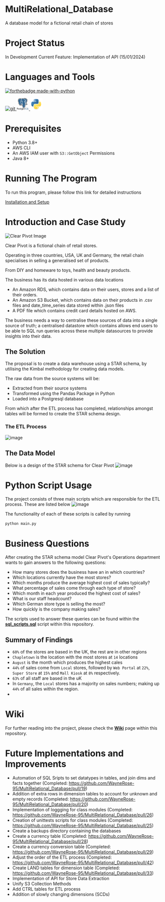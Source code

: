 # MultiRelational_Database
A database model for a fictional retail chain of stores 

# Project Status 
In Development 
Current Feature: Implementation of API (15/01/2024)

<h1 align="left">Languages and Tools</h1>

[![forthebadge made-with-python](http://ForTheBadge.com/images/badges/made-with-python.svg)](https://www.python.org/)

<p align="left">
<a href="https://git-scm.com/" target="_blank" rel="noreferrer"> <img src="https://www.vectorlogo.zone/logos/git-scm/git-scm-icon.svg" alt="git" width="40" height="40"/>
<img src="https://raw.githubusercontent.com/devicons/devicon/master/icons/postgresql/postgresql-original-wordmark.svg" alt="postgresql" width="40" height="40"/> </a> <a href="https://www.python.org" target="_blank" rel="noreferrer"> <img src="https://raw.githubusercontent.com/devicons/devicon/master/icons/python/python-original.svg" alt="python" width="40" height="40"/> </a>  </p>

# Prerequisites
- Python 3.8+
- AWS CLI
- An AWS IAM user with `S3::GetObject` Permissions
- Java 8+

# Running The Program
To run this program, please follow this link for detailed instructions 

[Installation and Setup](https://github.com/WayneRose-95/MultiRelational_Database/wiki/Installation-Setup-and-Instructions)

# Introduction and Case Study 
![Clear Pivot Image](https://github.com/WayneRose-95/MultiRelational_Database/assets/89411656/8906b516-deb4-40ec-83f4-24fea40eabd4)

Clear Pivot is a fictional chain of retail stores. 

Operating in three countries, USA, UK and Germany, the retail chain specialises in selling a generalised set of products. 

From DIY and homeware to toys, health and beauty products. 

The business has its data hosted in various data locations

- An Amazon RDS, which contains data on their users, stores and a list of their orders. 
- An Amazon S3 Bucket, which contains data on their products in .csv files and date_time_series data stored within .json files 
- A PDF file which contains credit card details hosted on AWS. 

The business needs a way to centralise these sources of data into a single source of truth; a centralised datastore which contains allows end users to be able to SQL run queries across these multiple datasources to provide insights into their data. 

## The Solution 
The proposal is to create a data warehouse using a STAR schema, by utilising the Kimbal methodology for creating data models. 

The raw data from the source systems will be:

- Extracted from their source systems 
- Transformed using the Pandas Package in Python  
- Loaded into a Postgresql database

From which after the ETL process has completed, relationships amongst tables will be formed to create the STAR schema design. 

### The ETL Process
![image](https://github.com/WayneRose-95/MultiRelational_Database/assets/89411656/ec88c4c0-f9e4-492a-8ce4-728d2e17757e)


## The Data Model 
Below is a design of the STAR schema for Clear Pivot
![image](https://github.com/user-attachments/assets/14d329f3-8de4-40b0-96a9-5fdc16beb887)


# Python Script Usage
The project consists of three main scripts which are responsible for the ETL process. 
These are listed below
![image](https://github.com/WayneRose-95/MultiRelational_Database/assets/89411656/9e9753b6-a4a7-4bae-9060-89c74ce23a42)


The functionality of each of these scripts is called by running 

````````````````````````````````````
python main.py 
`````````````````````````````````````
# Business Questions 
After creating the STAR schema model Clear Pivot's Operations department wants to gain answers to the following questions: 

- How many stores does the business have an in which countries? 
- Which locations currently have the most stores? 
- Which months produce the average highest cost of sales typically? 
- What percentage of sales come through each type of store? 
- Which month in each year produced the highest cost of sales? 
- What is our staff headcount? 
- Which German store type is selling the most? 
- How quickly is the company making sales?

The scripts used to answer these queries can be found within the [**sql_scripts.sql**](https://github.com/WayneRose-95/MultiRelational_Database/blob/main/sql_queries.sql) script within this repository. 

## Summary of Findings 
- `60%` of the stores are based in the UK, the rest are in other regions
- `Chapletown` is the location with the most stores at `14` locations
- `August` is the month which produces the highest cales
- `44%` of sales come from `Local` stores, followed by `Web Portal` at `22%`, `Super Store` at `15%` and `Mall Kiosk` at `8%` respectively.
- `63%` of all staff are based in the uK
- In `Germany`, the `Local` stores has a majority on sales numbers; making up `44%` of all sales within the region.
- 

# Wiki
For further reading into the project, please check the [**Wiki**](https://github.com/WayneRose-95/MultiRelational_Database/wiki) page within this repository.  

# Future Implementations and Improvements 

- Automation of SQL Sripts to set datatypes in tables, and join dims and facts together (Completed:  https://github.com/WayneRose-95/MultiRelational_Database/pull/19)
- Addition of extra rows in dimension tables to account for unknown and empty records (Completed: https://github.com/WayneRose-95/MultiRelational_Database/pull/20) 
- Implementation of loggging for class modules (Completed: https://github.com/WayneRose-95/MultiRelational_Database/pull/26)
- Creation of unittests scripts for class modules (Completed: https://github.com/WayneRose-95/MultiRelational_Database/pull/25)
- Create a backups directory containing the databases 
- Create a currency table (Completed: https://github.com/WayneRose-95/MultiRelational_Database/pull/28)
- Create a currency conversion table (Completed: https://github.com/WayneRose-95/MultiRelational_Database/pull/29)
- Adjust the order of the ETL process (Completed: https://github.com/WayneRose-95/MultiRelational_Database/pull/42)
- Create LAND tables for dimension table (Completed: https://github.com/WayneRose-95/MultiRelational_Database/pull/33) 
- Implementation of API for Store Data Extraction
- Unify S3 Collection Methods 
- Add CTRL tables for ETL process
- Addition of slowly changing dimensions (SCDs)




